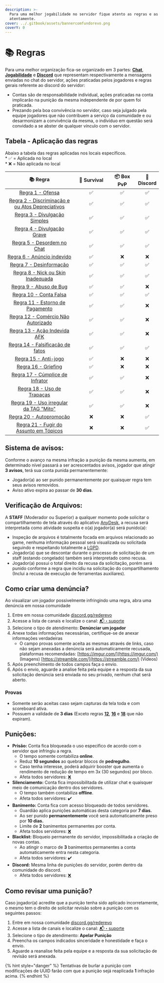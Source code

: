 ```yaml
---
description: >-
  Para uma melhor jogabilidade no servidor fique atento as regras e as leia
  atentamente.
cover: ../.gitbook/assets/bannercomfundorevo.png
coverY: 0
---
```


# 📚 Regras

Para uma melhor organização fica-se organizado em 3 partes: [**Chat**](chat.md), [**Jogabilidade**](jogabilidade.md) e [**Discord**](discord.md) que representam respectivamente a mensagens enviadas no chat do servidor, ações praticadas pelos jogadores e regras gerais referente ao discord do servidor:

* Contas são de responsabilidade individual, ações praticadas na conta implicarão na punição da mesma independente de por quem foi praticada.
* Prezando pela boa convivência no servidor, caso seja julgado pela equipe jogadores que não contribuem a serviço da comunidade e ou desarmonizam a convivência da mesma, o indivíduo em questão será convidado a se abster de qualquer vínculo com o servidor.

## Tabela - Aplicação das regras

Abaixo a tabela das regras aplicadas nos locais específicos.\
\* ✅ = Aplicada no local\
\* ❌ = Não aplicada no local

<table><thead><tr><th width="339" align="center">📚 Regra</th><th width="148" align="center">🌳 Survival</th><th width="129" align="center">📦 Box PvP</th><th align="center">📱 Discord</th></tr></thead><tbody><tr><td align="center"><a href="chat.md#01">Regra 1 - Ofensa</a></td><td align="center">✅</td><td align="center">✅</td><td align="center">✅</td></tr><tr><td align="center"><a href="chat.md#01-1">Regra 2 - Discriminação e ou Atos Depreciativos</a></td><td align="center">✅</td><td align="center">✅</td><td align="center">✅</td></tr><tr><td align="center"><a href="chat.md#02">Regra 3 - Divulgação Simples</a></td><td align="center">✅</td><td align="center">✅</td><td align="center">✅</td></tr><tr><td align="center"><a href="chat.md#02-1">Regra 4 - Divulgação Grave</a></td><td align="center">✅</td><td align="center">✅</td><td align="center">✅</td></tr><tr><td align="center"><a href="chat.md#02-2">Regra 5 - Desordem no Chat</a></td><td align="center">✅</td><td align="center">✅</td><td align="center">✅</td></tr><tr><td align="center"><a href="chat.md#02-3">Regra 6 - Anúncio indevido</a></td><td align="center">✅</td><td align="center">❌</td><td align="center">❌</td></tr><tr><td align="center"><a href="chat.md#02-4">Regra 7 - Desinformação</a></td><td align="center">✅</td><td align="center">✅</td><td align="center">✅</td></tr><tr><td align="center"><a href="jogabilidade.md#01">Regra 8 - Nick ou Skin Inadequada</a></td><td align="center">✅</td><td align="center">✅</td><td align="center">✅</td></tr><tr><td align="center"><a href="jogabilidade.md#regra-09-abuso-de-bug">Regra 9 - Abuso de Bug</a></td><td align="center">✅</td><td align="center">✅</td><td align="center">❌</td></tr><tr><td align="center"><a href="jogabilidade.md#01-1">Regra 10 - Conta Falsa</a></td><td align="center">✅</td><td align="center">✅</td><td align="center">✅</td></tr><tr><td align="center"><a href="jogabilidade.md#01-2">Regra 11 - Estorno de Pagamento</a></td><td align="center">✅</td><td align="center">✅</td><td align="center">❌</td></tr><tr><td align="center"><a href="jogabilidade.md#01-3">Regra 12 - Comércio Não Autorizado</a></td><td align="center">✅</td><td align="center">✅</td><td align="center">❌</td></tr><tr><td align="center"><a href="jogabilidade.md#regra-13-acao-indevida-afk">Regra 13 - Ação Indevida AFK</a></td><td align="center">✅</td><td align="center">✅</td><td align="center">❌</td></tr><tr><td align="center"><a href="jogabilidade.md#regra-14-falsificacao-de-fatos">Regra 14 - Falsificação de fatos</a></td><td align="center">✅</td><td align="center">✅</td><td align="center">✅</td></tr><tr><td align="center"><a href="jogabilidade.md#01-4">Regra 15 - Anti-jogo</a></td><td align="center">✅</td><td align="center">❌</td><td align="center">❌</td></tr><tr><td align="center"><a href="jogabilidade.md#01-5">Regra 16 - Griefing</a></td><td align="center">✅</td><td align="center">❌</td><td align="center">❌</td></tr><tr><td align="center"><a href="jogabilidade.md#01-6">Regra 17 - Cúmplice de Infrator</a></td><td align="center">✅</td><td align="center">✅</td><td align="center">❌</td></tr><tr><td align="center"><a href="jogabilidade.md#01-7">Regra 18 - Uso de Trapaças</a></td><td align="center">✅</td><td align="center">✅</td><td align="center">❌</td></tr><tr><td align="center"><a href="jogabilidade.md#01-8">Regra 19 - Uso irregular da TAG "Mito"</a></td><td align="center">✅</td><td align="center">✅</td><td align="center">❌</td></tr><tr><td align="center"><a href="discord.md#01">Regra 20 - Autopromoção</a></td><td align="center">❌</td><td align="center">❌</td><td align="center">✅</td></tr><tr><td align="center"><a href="discord.md#01-1">Regra 21 - Fugir do Assunto em Tópicos</a></td><td align="center">❌</td><td align="center">❌</td><td align="center">✅</td></tr></tbody></table>



## **Sistema de avisos:**

Conforme o avanço na mesma infração a punição da mesma aumenta, em determinado nível passará a ser acrescentados avisos, jogador que atingir **3 avisos**, terá sua conta punida permanentemente:

* Jogador(a) ao ser punido permanentemente por quaisquer regra tem seus avisos removidos.
* Aviso ativo expira ao passar de **30 dias**.

## Verificação de Arquivos:

A **STAFF** (Moderador ou Superior) a qualquer momento pode solicitar o compartilhamento de tela através do aplicativo [AnyDesk](https://anydesk.com/pt), a recusa será interpretada como atividade suspeita e o(a) jogador(a) será punido(a):

* Inspeção de arquivos é totalmente focada em arquivos relacionado ao game, nenhuma informação pessoal será visualizada ou solicitada seguindo e respeitando totalmente a [LGPD](https://www.gov.br/cidadania/pt-br/acesso-a-informacao/lgpd).
* Jogador(a) que se descontar durante o processo de solicitação de um staff (estando congelado) também será interpretado como recusa.
* Jogador(a) possui o total direito da recusa da solicitação, porém será punido conforme a regra que incidiu na solicitação do compartilhamento (Inclui a recusa de execução de ferramentas auxiliares).

## Como criar uma denúncia?

Ao visualizar um jogador possivelmente infringindo uma regra, abra uma denúncia em nossa comunidade

1. Entre em nossa comunidade [discord.gg/rederevo](https://discord.com/invite/rederevo)
2. Acesse a lista de canais e localize o canal: [📬・suporte](https://discord.com/channels/793269891557490688/929227946512777216)
3. Selecione o tipo de atendimento: **Denúnciar um jogador**
4. Anexe todas informações necessárias, certifique-se de anexar informações verdadeiras
   * O campo provas somente aceita as mesmas através de links, caso não sejam anexadas a denúncia será automaticamente recusada, plataformas recomendadas: [https://imgur.com/](https://imgur.com/) (Imagens) [https://streamble.com/](https://streamble.com/) (Vídeos)
5. Após preenchimento de todos campos faça o envio.
6. Após o envio, aguarde a analise feita pela equipe e a resposta da sua solicitação denúncia será enviada no seu privado, nenhum chat será aberto.

### Provas

* Somente serão aceitas caso sejam capturas da tela toda e com scoreboard ativa.
* Possuem a validade de **3 dias** (Exceto regras [**12**](jogabilidade.md#01-3), [**16**](jogabilidade.md#01-3) e [**18**](jogabilidade.md#01-7) que não expiram).

## Punições:

* **Prisão:** Conta fica bloqueada o uso especifico de acordo com o servidor que infringiu a regra.
  * O tempo somente contabiliza **online**.
  * Reduz **10 segundos** ao quebrar blocos de **pedregulho**.
  * Caso tenha interesse, poderá adquirir booster que aumenta o rendimento de redução de tempo em 3x (30 segundos) por bloco.
  * Afeta todos servidores: [❌](https://emojiterra.com/pt/x-vermelho/)
* **Silenciamento:** Conta fica impossibilitada de utilizar chat e quaisquer meio de comunicação dentro dos servidores.&#x20;
  * O tempo também contabiliza **offline**.
  * Afeta todos servidores: ✔️
* **Banimento:** Conta fica com acesso bloqueado de todos servidores.&#x20;
  * Guardião aplica punições automáticas desta categoria por **7 dias.**
  * Ao ser punido **permanentemente** você será automaticamente preso por **10 dias.**
  * Limite de **2** banimentos permanentes por conta.
  * Afeta todos servidores: [❌](https://emojiterra.com/pt/x-vermelho/)
* **Blacklist:** Bloqueio permanente do servidor, impossibilitada a criação de novas contas.
  * Ao atingir o marco de **3** banimentos permanentes a conta automaticamente entra nesta categoria.
  * Afeta todos servidores: ✔️
* **Discord:** Mesma linha de punições do servidor, porém dentro da comunidade do discord.
  * Afeta todos servidores: [❌](https://emojiterra.com/pt/x-vermelho/)

## Como revisar uma punição?

Caso jogador(a) acredite que a punição tenha sido aplicado incorretamente, o mesmo tem o direito de solicitar revisão sobre a punição com os seguintes passos:

1. Entre em nossa comunidade [discord.gg/rederevo](https://discord.com/invite/rederevo)
2. Acesse a lista de canais e localize o canal: [📬・suporte](https://discord.com/channels/793269891557490688/929227946512777216)
3. Selecione o tipo de atendimento: **Apelar Punição**
4. Preencha os campos indicados sinceridade e honestidade e faça o envio.
5. Aguarde a reanalise feita pela equipe e a resposta da sua solicitação de revisão será anexada.

{% hint style="danger" %}
Tentativas de burlar a punição com modificações de UUID farão com que a punição sejá reaplicada **1** infração acima.
{% endhint %}
